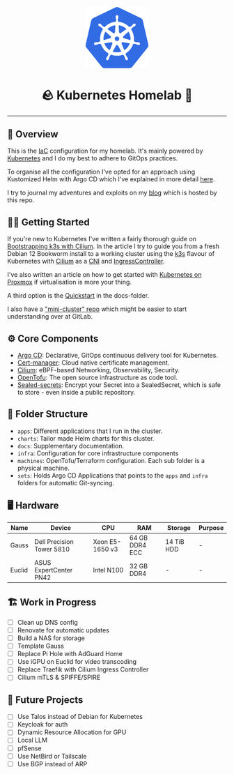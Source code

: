 <div align="center">

<img src="https://raw.githubusercontent.com/vehagn/homelab/main/docs/assets/kubernetes.svg" width="144px" alt="Kubernetes logo"/>

# 🪨 Kubernetes Homelab 🏡

</div>

---

## 📝 Overview

This is the [IaC](https://en.wikipedia.org/wiki/Infrastructure_as_code) configuration for my homelab.
It's mainly powered by [Kubernetes](https://kubernetes.io/) and I do my best to adhere to GitOps practices.

To organise all the configuration I've opted for an approach using Kustomized Helm with Argo CD which I've explained in
more detail [here](https://blog.stonegarden.dev/articles/2023/09/argocd-kustomize-with-helm/).

I try to journal my adventures and exploits on my [blog](https://blog.stonegarden.dev) which is hosted by this repo.

## 🧑‍💻 Getting Started

If you're new to Kubernetes I've written a fairly thorough guide
on [Bootstrapping k3s with Cilium](https://blog.stonegarden.dev/articles/2024/02/bootstrapping-k3s-with-cilium/).
In the article I try to guide you from a fresh Debian 12 Bookworm install to a working cluster using
the [k3s](https://k3s.io) flavour of Kubernetes with [Cilium](https://cilium.io) as a [CNI](https://www.cni.dev)
and [IngressController](https://kubernetes.io/docs/concepts/services-networking/ingress-controllers/).

I've also written an article on how to get started
with [Kubernetes on Proxmox](https://blog.stonegarden.dev/articles/2024/03/proxmox-k8s-with-cilium/) if virtualisation
is more your thing.

A third option is the [Quickstart](docs/QUICKSTART.md) in the docs-folder.

I also have a ["mini-cluster" repo](https://gitlab.com/vehagn/mini-homelab) which might be easier to start understanding
over at GitLab.

## ⚙️ Core Components

* [Argo CD](https://argo-cd.readthedocs.io/en/stable/): Declarative, GitOps continuous delivery tool for Kubernetes.
* [Cert-manager](https://cert-manager.io/): Cloud native certificate management.
* [Cilium](https://cilium.io/): eBPF-based Networking, Observability, Security.
* [OpenTofu](https://opentofu.org/): The open source infrastructure as code tool.
* [Sealed-secrets](https://github.com/bitnami-labs/sealed-secrets): Encrypt your Secret into a SealedSecret, which is
  safe to store - even inside a public repository.

## 📂 Folder Structure

* `apps`: Different applications that I run in the cluster.
* `charts`: Tailor made Helm charts for this cluster.
* `docs`: Supplementary documentation.
* `infra`: Configuration for core infrastructure components
* `machines`: OpenTofu/Terraform configuration. Each sub folder is a physical machine.
* `sets`: Holds Argo CD Applications that points to the `apps` and `infra` folders for automatic Git-syncing.

## 🖥️ Hardware

| Name   | Device                    | CPU             | RAM            | Storage    | Purpose |
|--------|---------------------------|-----------------|----------------|------------|---------|
| Gauss  | Dell Precision Tower 5810 | Xeon E5-1650 v3 | 64 GB DDR4 ECC | 14 TiB HDD | -       |
| Euclid | ASUS ExpertCenter PN42    | Intel N100      | 32 GB DDR4     | -          | -       |

## 🏗️ Work in Progress

- [ ] Clean up DNS config
- [ ] Renovate for automatic updates
- [ ] Build a NAS for storage
- [ ] Template Gauss
- [ ] Replace Pi Hole with AdGuard Home
- [ ] Use iGPU on Euclid for video transcoding
- [ ] Replace Traefik with Cilium Ingress Controller
- [ ] Cilium mTLS & SPIFFE/SPIRE

## 👷‍ Future Projects

- [ ] Use Talos instead of Debian for Kubernetes
- [ ] Keycloak for auth
- [ ] Dynamic Resource Allocation for GPU
- [ ] Local LLM
- [ ] pfSense
- [ ] Use NetBird or Tailscale
- [ ] Use BGP instead of ARP
